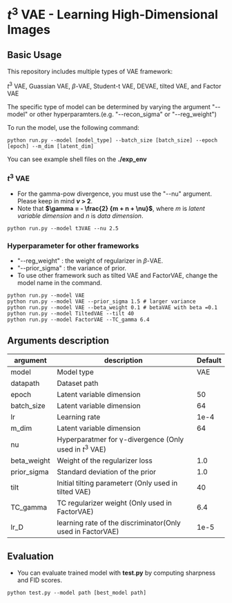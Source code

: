 # $t^3$ VAE - Learning High-Dimensional Images

## Basic Usage

This repository includes multiple types of VAE framework:

$t^3$ VAE, Guassian VAE, $\beta$-VAE, Student-t VAE, DEVAE, tilted VAE, and Factor VAE

The specific type of model can be determined by varying the argument "--model" or other hyperparamters.(e.g. "--recon_sigma" or "--reg_weight")

To run the model, use the following command:

```
python run.py --model [model_type] --batch_size [batch_size] --epoch [epoch] --m_dim [latent_dim]
```

You can see example shell files on the **./exp_env**

### $t^3$ VAE

- For the gamma-pow divergence, you must use the "--nu" argument. Please keep in mind **$\nu$ > 2**.
- Note that **$\gamma = - \frac{2} {m + n + \nu}$**, where $m$ is *latent variable dimension* and $n$ is *data dimension*.

```
python run.py --model t3VAE --nu 2.5
```

### Hyperparameter for other frameworks

- "--reg_weight" : the weight of regularizer in $\beta$-VAE.
- "--prior_sigma" : the variance of prior.
- To use other framework such as tilted VAE and FactorVAE, change the model name in the command.

```
python run.py --model VAE
python run.py --model VAE --prior_sigma 1.5 # larger variance
python run.py --model VAE --beta_weight 0.1 # betaVAE with beta =0.1
python run.py --model TiltedVAE --tilt 40
python run.py --model FactorVAE --TC_gamma 6.4
```

## Arguments description


| argument    | description                                                | Default |
| ------------- | ------------------------------------------------------------ | --------- |
| model       | Model type                                                 | VAE     |
| datapath    | Dataset path                                               |         |
| epoch       | Latent variable dimension                                  | 50      |
| batch_size  | Latent variable dimension                                  | 64      |
| lr          | Learning rate                                              | 1e-4    |
| m_dim       | Latent variable dimension                                  | 64      |
| nu          | Hyperparatmer for γ-divergence (Only used in $t^3$ VAE)  |         |
| beta_weight | Weight of the regularizer loss                             | 1.0     |
| prior_sigma | Standard deviation of the prior                            | 1.0     |
| tilt        | Initial tilting parameter$\tau$ (Only used in tilted VAE)  | 40      |
| TC_gamma    | TC regularizer weight (Only used in FactorVAE)             | 6.4     |
| lr_D        | learning rate of the discriminator(Only used in FactorVAE) | 1e-5    |

## Evaluation

- You can evaluate trained model with **test.py** by computing sharpness and FID scores.

```
python test.py --model path [best_model path]
```
